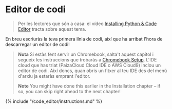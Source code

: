# Editor de codi

> Per les lectores que són a casa: el vídeo [Installing Python & Code Editor](https://www.youtube.com/watch?v=pVTaqzKZCdA&t=4m43s) tracta sobre aquest tema.

En breu escriuràs la teva primera línia de codi, així que ha arribat l'hora de descarregar un editor de codi!

> **Nota** Si estàs fent servir un Chromebook, salta't aquest capítol i segueix les instruccions que trobaràs a [Chromebook Setup](../chromebook_setup/README.md). L'IDE cloud que has triat (PaizaCloud Cloud IDE o AWS Cloud9) inclou un editor de codi. Així doncs, quan obris un fitxer al teu IDE des del menú d'arxiu ja estaràs emprant l'editor.
> 
> **Note** You might have done this earlier in the Installation chapter – if so, you can skip right ahead to the next chapter!

{% include "/code_editor/instructions.md" %}